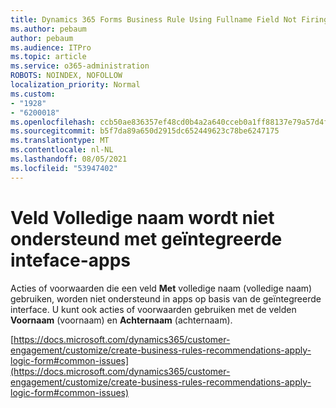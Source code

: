 ```yaml
---
title: Dynamics 365 Forms Business Rule Using Fullname Field Not Firing
ms.author: pebaum
author: pebaum
ms.audience: ITPro
ms.topic: article
ms.service: o365-administration
ROBOTS: NOINDEX, NOFOLLOW
localization_priority: Normal
ms.custom:
- "1928"
- "6200018"
ms.openlocfilehash: ccb50ae836357ef48cd0b4a2a640cceb0a1ff88137e79a57d4fcd9027994ce45
ms.sourcegitcommit: b5f7da89a650d2915dc652449623c78be6247175
ms.translationtype: MT
ms.contentlocale: nl-NL
ms.lasthandoff: 08/05/2021
ms.locfileid: "53947402"
---
```

# <a name="full-name-field-not-supported-with-unified-inteface-apps"></a>Veld Volledige naam wordt niet ondersteund met geïntegreerde inteface-apps

Acties of voorwaarden die een veld **Met** volledige naam (volledige naam) gebruiken, worden niet ondersteund in apps op basis van de geïntegreerde interface. U kunt ook acties of voorwaarden gebruiken met de velden **Voornaam** (voornaam) en **Achternaam** (achternaam).

[https://docs.microsoft.com/dynamics365/customer-engagement/customize/create-business-rules-recommendations-apply-logic-form#common-issues](https://docs.microsoft.com/dynamics365/customer-engagement/customize/create-business-rules-recommendations-apply-logic-form#common-issues)
